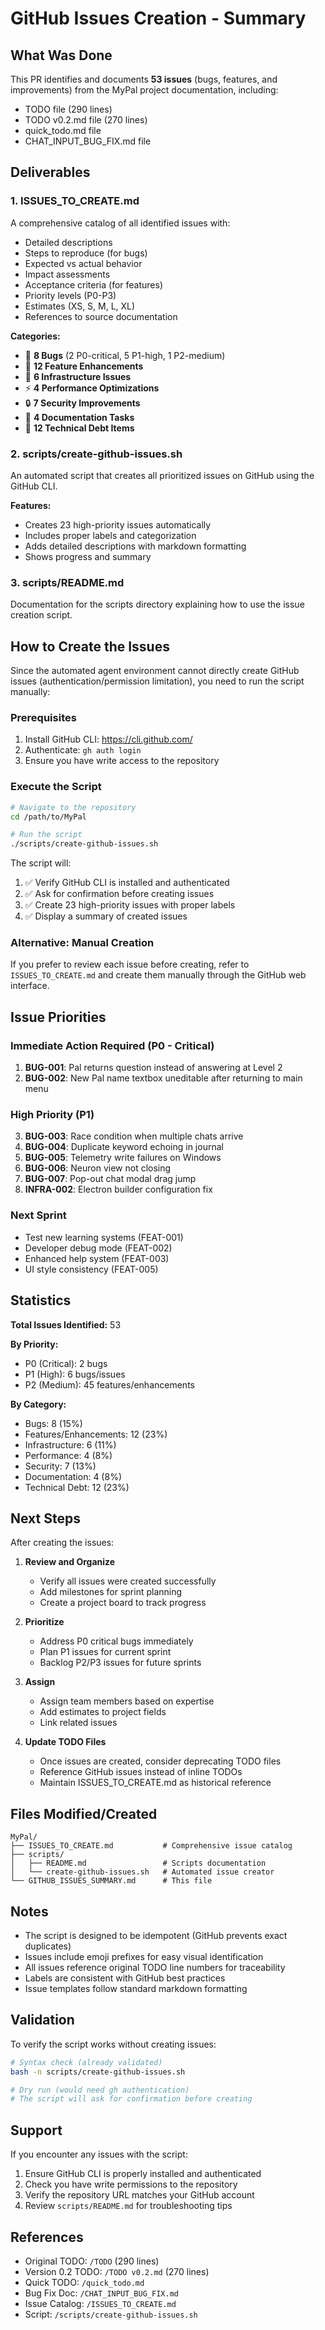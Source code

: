 # GitHub Issues Creation - Summary

## What Was Done

This PR identifies and documents **53 issues** (bugs, features, and improvements) from the MyPal project documentation, including:
- TODO file (290 lines)
- TODO v0.2.md file (270 lines)
- quick_todo.md file
- CHAT_INPUT_BUG_FIX.md file

## Deliverables

### 1. ISSUES_TO_CREATE.md
A comprehensive catalog of all identified issues with:
- Detailed descriptions
- Steps to reproduce (for bugs)
- Expected vs actual behavior
- Impact assessments
- Acceptance criteria (for features)
- Priority levels (P0-P3)
- Estimates (XS, S, M, L, XL)
- References to source documentation

**Categories:**
- 🐛 **8 Bugs** (2 P0-critical, 5 P1-high, 1 P2-medium)
- 🚀 **12 Feature Enhancements**
- 🔧 **6 Infrastructure Issues**
- ⚡ **4 Performance Optimizations**
- 🔒 **7 Security Improvements**
- 📖 **4 Documentation Tasks**
- 🧪 **12 Technical Debt Items**

### 2. scripts/create-github-issues.sh
An automated script that creates all prioritized issues on GitHub using the GitHub CLI.

**Features:**
- Creates 23 high-priority issues automatically
- Includes proper labels and categorization
- Adds detailed descriptions with markdown formatting
- Shows progress and summary

### 3. scripts/README.md
Documentation for the scripts directory explaining how to use the issue creation script.

## How to Create the Issues

Since the automated agent environment cannot directly create GitHub issues (authentication/permission limitation), you need to run the script manually:

### Prerequisites
1. Install GitHub CLI: https://cli.github.com/
2. Authenticate: `gh auth login`
3. Ensure you have write access to the repository

### Execute the Script

```bash
# Navigate to the repository
cd /path/to/MyPal

# Run the script
./scripts/create-github-issues.sh
```

The script will:
1. ✅ Verify GitHub CLI is installed and authenticated
2. ✅ Ask for confirmation before creating issues
3. ✅ Create 23 high-priority issues with proper labels
4. ✅ Display a summary of created issues

### Alternative: Manual Creation

If you prefer to review each issue before creating, refer to `ISSUES_TO_CREATE.md` and create them manually through the GitHub web interface.

## Issue Priorities

### Immediate Action Required (P0 - Critical)
1. **BUG-001**: Pal returns question instead of answering at Level 2
2. **BUG-002**: New Pal name textbox uneditable after returning to main menu

### High Priority (P1)
3. **BUG-003**: Race condition when multiple chats arrive
4. **BUG-004**: Duplicate keyword echoing in journal
5. **BUG-005**: Telemetry write failures on Windows
6. **BUG-006**: Neuron view not closing
7. **BUG-007**: Pop-out chat modal drag jump
8. **INFRA-002**: Electron builder configuration fix

### Next Sprint
- Test new learning systems (FEAT-001)
- Developer debug mode (FEAT-002)
- Enhanced help system (FEAT-003)
- UI style consistency (FEAT-005)

## Statistics

**Total Issues Identified:** 53

**By Priority:**
- P0 (Critical): 2 bugs
- P1 (High): 6 bugs/issues
- P2 (Medium): 45 features/enhancements

**By Category:**
- Bugs: 8 (15%)
- Features/Enhancements: 12 (23%)
- Infrastructure: 6 (11%)
- Performance: 4 (8%)
- Security: 7 (13%)
- Documentation: 4 (8%)
- Technical Debt: 12 (23%)

## Next Steps

After creating the issues:

1. **Review and Organize**
   - Verify all issues were created successfully
   - Add milestones for sprint planning
   - Create a project board to track progress

2. **Prioritize**
   - Address P0 critical bugs immediately
   - Plan P1 issues for current sprint
   - Backlog P2/P3 issues for future sprints

3. **Assign**
   - Assign team members based on expertise
   - Add estimates to project fields
   - Link related issues

4. **Update TODO Files**
   - Once issues are created, consider deprecating TODO files
   - Reference GitHub issues instead of inline TODOs
   - Maintain ISSUES_TO_CREATE.md as historical reference

## Files Modified/Created

```
MyPal/
├── ISSUES_TO_CREATE.md           # Comprehensive issue catalog
├── scripts/
│   ├── README.md                 # Scripts documentation
│   └── create-github-issues.sh   # Automated issue creator
└── GITHUB_ISSUES_SUMMARY.md      # This file
```

## Notes

- The script is designed to be idempotent (GitHub prevents exact duplicates)
- Issues include emoji prefixes for easy visual identification
- All issues reference original TODO line numbers for traceability
- Labels are consistent with GitHub best practices
- Issue templates follow standard markdown formatting

## Validation

To verify the script works without creating issues:
```bash
# Syntax check (already validated)
bash -n scripts/create-github-issues.sh

# Dry run (would need gh authentication)
# The script will ask for confirmation before creating
```

## Support

If you encounter any issues with the script:
1. Ensure GitHub CLI is properly installed and authenticated
2. Check you have write permissions to the repository
3. Verify the repository URL matches your GitHub account
4. Review `scripts/README.md` for troubleshooting tips

## References

- Original TODO: `/TODO` (290 lines)
- Version 0.2 TODO: `/TODO v0.2.md` (270 lines)
- Quick TODO: `/quick_todo.md`
- Bug Fix Doc: `/CHAT_INPUT_BUG_FIX.md`
- Issue Catalog: `/ISSUES_TO_CREATE.md`
- Script: `/scripts/create-github-issues.sh`
